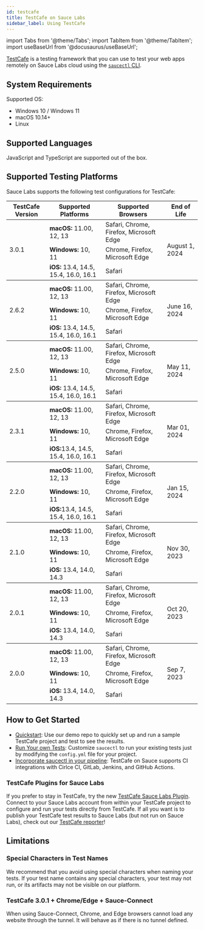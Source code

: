 ```yaml
---
id: testcafe
title: TestCafe on Sauce Labs
sidebar_label: Using TestCafe
---
```


import Tabs from '@theme/Tabs';
import TabItem from '@theme/TabItem';
import useBaseUrl from '@docusaurus/useBaseUrl';

[TestCafe](https://github.com/DevExpress/testcafe) is a testing framework that you can use to test your web apps remotely on Sauce Labs cloud using the [`saucectl` CLI](/dev/cli/saucectl).

## System Requirements

Supported OS:

- Windows 10 / Windows 11
- macOS 10.14+
- Linux

## Supported Languages

JavaScript and TypeScript are supported out of the box.

## Supported Testing Platforms

Sauce Labs supports the following test configurations for TestCafe:

<table id="table-fw">
  <tr>
    <th>TestCafe Version</th>
    <th>Supported Platforms</th>
    <th>Supported Browsers</th>
    <th>End of Life</th>
  </tr>
  <tbody>
    <tr>
      <td rowspan='3'>3.0.1</td>
      <td><b>macOS:</b> 11.00, 12, 13</td>
      <td>Safari, Chrome, Firefox, Microsoft Edge</td>
      <td rowspan='3'>August 1, 2024</td>
    </tr>
    <tr>
      <td><b>Windows:</b> 10, 11</td>
      <td>Chrome, Firefox, Microsoft Edge</td>
    </tr>
    <tr>
      <td><b>iOS:</b> 13.4, 14.5, 15.4, 16.0, 16.1</td>
      <td>Safari</td>
    </tr>
  </tbody>
  <tbody>
    <tr>
      <td rowspan='3'>2.6.2</td>
      <td><b>macOS:</b> 11.00, 12, 13</td>
      <td>Safari, Chrome, Firefox, Microsoft Edge</td>
      <td rowspan='3'>June 16, 2024</td>
    </tr>
    <tr>
      <td><b>Windows:</b> 10, 11</td>
      <td>Chrome, Firefox, Microsoft Edge</td>
    </tr>
    <tr>
      <td><b>iOS:</b> 13.4, 14.5, 15.4, 16.0, 16.1</td>
      <td>Safari</td>
    </tr>
  </tbody>
  <tbody>
    <tr>
      <td rowspan='3'>2.5.0</td>
      <td><b>macOS:</b> 11.00, 12, 13</td>
      <td>Safari, Chrome, Firefox, Microsoft Edge</td>
      <td rowspan='3'>May 11, 2024</td>
    </tr>
    <tr>
      <td><b>Windows:</b> 10, 11</td>
      <td>Chrome, Firefox, Microsoft Edge</td>
    </tr>
    <tr>
      <td><b>iOS:</b> 13.4, 14.5, 15.4, 16.0, 16.1</td>
      <td>Safari</td>
    </tr>
  </tbody>
  <tbody>
    <tr>
      <td rowspan='3'>2.3.1</td>
      <td><b>macOS:</b> 11.00, 12, 13</td>
      <td>Safari, Chrome, Firefox, Microsoft Edge</td>
      <td rowspan='3'>Mar 01, 2024</td>
    </tr>
    <tr>
      <td><b>Windows:</b> 10, 11</td>
      <td>Chrome, Firefox, Microsoft Edge</td>
    </tr>
    <tr>
      <td><b>iOS:</b>13.4, 14.5, 15.4, 16.0, 16.1</td>
      <td>Safari</td>
    </tr>
  </tbody>
  <tbody>
    <tr>
      <td rowspan='3'>2.2.0</td>
      <td><b>macOS:</b> 11.00, 12, 13</td>
      <td>Safari, Chrome, Firefox, Microsoft Edge</td>
      <td rowspan='3'>Jan 15, 2024</td>
    </tr>
    <tr>
      <td><b>Windows:</b> 10, 11</td>
      <td>Chrome, Firefox, Microsoft Edge</td>
    </tr>
    <tr>
      <td><b>iOS:</b>13.4, 14.5, 15.4, 16.0, 16.1</td>
      <td>Safari</td>
    </tr>
  </tbody>
  <tbody>
    <tr>
      <td rowspan='3'>2.1.0</td>
      <td><b>macOS:</b> 11.00, 12, 13</td>
      <td>Safari, Chrome, Firefox, Microsoft Edge</td>
      <td rowspan='3'>Nov 30, 2023</td>
    </tr>
    <tr>
      <td><b>Windows:</b> 10, 11</td>
      <td>Chrome, Firefox, Microsoft Edge</td>
    </tr>
    <tr>
      <td><b>iOS:</b> 13.4, 14.0, 14.3</td>
      <td>Safari</td>
    </tr>
  </tbody>
  <tbody>
    <tr>
      <td rowspan='3'>2.0.1</td>
      <td><b>macOS:</b> 11.00, 12, 13</td>
      <td>Safari, Chrome, Firefox, Microsoft Edge</td>
      <td rowspan='3'>Oct 20, 2023</td>
    </tr>
    <tr>
      <td><b>Windows:</b> 10, 11</td>
      <td>Chrome, Firefox, Microsoft Edge</td>
    </tr>
    <tr>
      <td><b>iOS:</b> 13.4, 14.0, 14.3</td>
      <td>Safari</td>
    </tr>
  </tbody>
  <tbody>
    <tr>
      <td rowspan='3'>2.0.0</td>
      <td><b>macOS:</b> 11.00, 12, 13</td>
      <td>Safari, Chrome, Firefox, Microsoft Edge</td>
      <td rowspan='3'>Sep 7, 2023</td>
    </tr>
    <tr>
      <td><b>Windows:</b> 10, 11</td>
      <td>Chrome, Firefox, Microsoft Edge</td>
    </tr>
    <tr>
      <td><b>iOS:</b> 13.4, 14.0, 14.3</td>
      <td>Safari</td>
    </tr>
  </tbody>
</table>

## How to Get Started

- [Quickstart](/web-apps/automated-testing/testcafe/quickstart): Use our demo repo to quickly set up and run a sample TestCafe project and test to see the results.
- [Run Your own Tests](/web-apps/automated-testing/testcafe/yaml): Customize `saucectl` to run your existing tests just by modifying the `config.yml` file for your project.
- [Incorporate saucectl in your pipeline](/dev/cli/saucectl/usage/use-cases/#integrating-saucectl-in-your-ci-pipeline): TestCafe on Sauce supports CI integrations with Cirlce CI, GitLab, Jenkins, and GitHub Actions.

### TestCafe Plugins for Sauce Labs

If you prefer to stay in TestCafe, try the new [TestCafe Sauce Labs Plugin](https://github.com/DevExpress/testcafe-browser-provider-saucelabs). Connect to your Sauce Labs account from within your TestCafe project to configure and run your tests directly from TestCafe.
If all you want is to publish your TestCafe test results to Sauce Labs (but not run on Sauce Labs), check out our [TestCafe reporter](https://github.com/saucelabs/testcafe-reporter)!

## Limitations

### Special Characters in Test Names

We recommend that you avoid using special characters when naming your tests. If your test name contains any special characters, your test may not run, or its artifacts may not be visible on our platform.

### TestCafe 3.0.1 + Chrome/Edge + Sauce-Connect

When using Sauce-Connect, Chrome, and Edge browsers cannot load any website through the tunnel. It will behave as if there is no tunnel defined.
